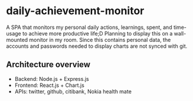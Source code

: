 # daily-achievement-monitor
A SPA that monitors my personal daily actions, learnings, spent, and time-usage to achieve more productive life;D
Planning to display this on a wall-mounted monitor in my room.
Since this contains personal data, the accounts and passwords needed to display charts are not synced with git.

## Architecture overview
- Backend: Node.js + Express.js
- Frontend: React.js + Chart.js
- APIs: twitter, github, citibank, Nokia health mate
